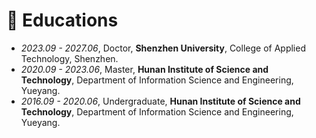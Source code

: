 # 📖 Educations
- *2023.09 - 2027.06*, Doctor, **Shenzhen University**, College of Applied Technology, Shenzhen.
- *2020.09 - 2023.06*, Master, **Hunan Institute of Science and Technology**, Department of Information Science and Engineering, Yueyang.
- *2016.09 - 2020.06*, Undergraduate, **Hunan Institute of Science and Technology**, Department of Information Science and Engineering, Yueyang.